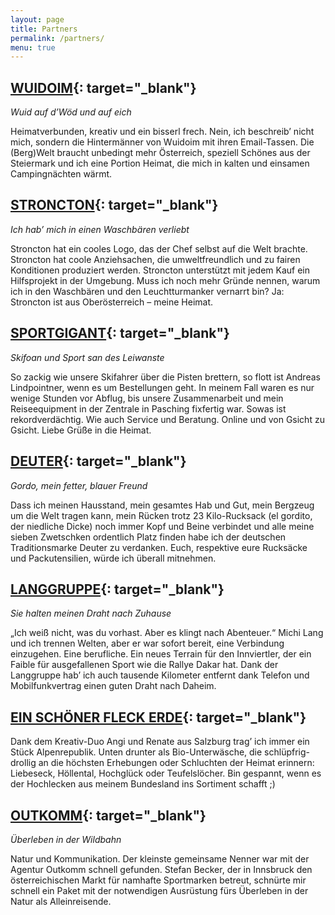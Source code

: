 ```yaml
---
layout: page
title: Partners
permalink: /partners/
menu: true
---
```


## [WUIDOIM](https://www.instagram.com/wued.oim/?hl=de){: target="_blank"}

*Wuid auf d’Wöd und auf eich*

Heimatverbunden, kreativ und ein bisserl frech. Nein, ich beschreib’ nicht mich, sondern die Hintermänner von Wuidoim mit ihren Email-Tassen. Die (Berg)Welt braucht unbedingt mehr Österreich, speziell Schönes aus der Steiermark und ich eine Portion Heimat, die mich in kalten und einsamen Campingnächten wärmt. 

## [STRONCTON](https://www.stroncton.com){: target="_blank"}

*Ich hab’ mich in einen Waschbären verliebt*

Stroncton hat ein cooles Logo, das der Chef selbst auf die Welt brachte. Stroncton hat coole Anziehsachen, die umweltfreundlich und zu fairen Konditionen produziert werden. Stroncton unterstützt mit jedem Kauf ein Hilfsprojekt in der Umgebung. Muss ich noch mehr Gründe nennen, warum ich in den Waschbären und den Leuchtturmanker vernarrt bin? Ja: Stroncton ist aus Oberösterreich – meine Heimat.

## [SPORTGIGANT](https://sportgigant.at){: target="_blank"}

*Skifoan und Sport san des Leiwanste*

So zackig wie unsere Skifahrer über die Pisten brettern, so flott ist Andreas Lindpointner, wenn es um Bestellungen geht. In meinem Fall waren es nur wenige Stunden vor Abflug, bis unsere Zusammenarbeit und mein Reiseequipment in der Zentrale in Pasching fixfertig war. Sowas ist rekordverdächtig. Wie auch Service und Beratung. Online und von Gsicht zu Gsicht. Liebe Grüße in die Heimat. 

## [DEUTER](https://www.deuter.com/DE/en/index.html){: target="_blank"}

*Gordo, mein fetter, blauer Freund*

Dass ich meinen Hausstand, mein gesamtes Hab und Gut, mein Bergzeug um die Welt tragen kann, mein Rücken trotz 23 Kilo-Rucksack (el gordito, der niedliche Dicke) noch immer Kopf und Beine verbindet und alle meine sieben Zwetschken ordentlich Platz finden habe ich der deutschen Traditionsmarke Deuter zu verdanken. Euch, respektive eure Rucksäcke und Packutensilien, würde ich überall mitnehmen. 

## [LANGGRUPPE](https://www.langgruppe.com){: target="_blank"}

*Sie halten meinen Draht nach Zuhause*

„Ich weiß nicht, was du vorhast. Aber es klingt nach Abenteuer.“ Michi Lang und ich trennen Welten, aber er war sofort bereit, eine Verbindung einzugehen. Eine berufliche. Ein neues Terrain für den Innviertler, der ein Faible für ausgefallenen Sport wie die Rallye Dakar hat. Dank der Langgruppe hab’ ich auch tausende Kilometer entfernt dank Telefon und Mobilfunkvertrag einen guten Draht nach Daheim. 

## [EIN SCHÖNER FLECK ERDE](https://www.esfe.at){: target="_blank"}

Dank dem Kreativ-Duo Angi und Renate aus Salzburg trag’ ich immer ein Stück Alpenrepublik. Unten drunter als Bio-Unterwäsche, die schlüpfrig-drollig an die höchsten Erhebungen oder Schluchten der Heimat erinnern: Liebeseck, Höllental, Hochglück oder Teufelslöcher. Bin gespannt, wenn es der Hochlecken aus meinem Bundesland ins Sortiment schafft ;)

## [OUTKOMM](https://pr.outkomm.com){: target="_blank"}

*Überleben in der Wildbahn*

Natur und Kommunikation. Der kleinste gemeinsame Nenner war mit der Agentur Outkomm schnell gefunden. Stefan Becker, der in Innsbruck den österreichischen Markt für namhafte Sportmarken betreut, schnürte mir schnell ein Paket mit der notwendigen Ausrüstung fürs Überleben in der Natur als Alleinreisende.
